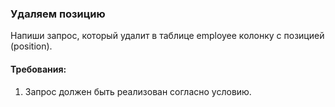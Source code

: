 
### Удаляем позицию

Напиши запрос, который удалит в таблице employee колонку с позицией (position).


#### Требования:
1.	Запрос должен быть реализован согласно условию.

